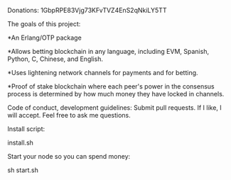 Donations: 1GbpRPE83Vjg73KFvTVZ4EnS2qNkiLY5TT

The goals of this project: 

*An Erlang/OTP package 

*Allows betting blockchain in any language, including EVM, Spanish, Python, C, Chinese, and English. 

*Uses lightening network channels for payments and for betting. 

*Proof of stake blockchain where each peer's power in the consensus process is determined by how much money they have locked in channels.

Code of conduct, development guidelines: Submit pull requests. If I like, I will accept. Feel free to ask me questions.

Install script:

install.sh


Start your node so you can spend money:

sh start.sh

